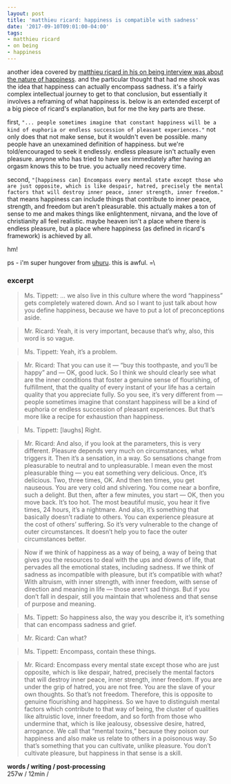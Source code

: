 ```yaml
---
layout: post
title: 'matthieu ricard: happiness is compatible with sadness'
date: '2017-09-10T09:01:00-04:00'
tags:
- matthieu ricard
- on being
- happiness
--- 
```


another idea covered by [matthieu ricard in his on being interview was about the nature of happiness][ricard]. and the particular thought that had me shook was the idea that happiness can actually encompass sadness. it's a fairly complex intellectual journey to get to that conclusion, but essentially it involves a reframing of what happiness is. below is an extended excerpt of a big piece of ricard's explanation, but for me the key parts are these.

first, ```"... people sometimes imagine that constant happiness will be a kind of euphoria or endless succession of pleasant experiences."``` not only does that not make sense, but it wouldn't even be possible. many people have an unexamined definition of happiness. but we're told/encouraged to seek it endlessly. endless pleasure isn't actually even pleasure. anyone who has tried to have sex immediately after having an orgasm knows this to be true. you actually need recovery time. 

second, ```"[happiness can] Encompass every mental state except those who are just opposite, which is like despair, hatred, precisely the mental factors that will destroy inner peace, inner strength, inner freedom."``` that means happiness can include things that contribute to inner peace, strength, and freedom but aren't pleasurable. this actually makes a ton of sense to me and makes things like enlightenment, nirvana, and the love of christianity all feel realistic. maybe heaven isn't a place where there is endless pleasure, but a place where happiness (as defined in ricard's framework) is achieved by all. 

hm!

ps - i'm super hungover from [uhuru](https://www.uhuruafrika.com/uhuru-afrika-2017sept). this is awful. =\

### excerpt

> Ms. Tippett: ... we also live in this culture where the word “happiness” gets completely watered down. And so I want to just talk about how you define happiness, because we have to put a lot of preconceptions aside.

> Mr. Ricard: Yeah, it is very important, because that’s why, also, this word is so vague.

> Ms. Tippett: Yeah, it’s a problem.

> Mr. Ricard: That you can use it — “buy this toothpaste, and you’ll be happy” and — OK, good luck. So I think we should clearly see what are the inner conditions that foster a genuine sense of flourishing, of fulfillment, that the quality of every instant of your life has a certain quality that you appreciate fully. So you see, it’s very different from — people sometimes imagine that constant happiness will be a kind of euphoria or endless succession of pleasant experiences. But that’s more like a recipe for exhaustion than happiness.

> Ms. Tippett: [laughs] Right.

> Mr. Ricard: And also, if you look at the parameters, this is very different. Pleasure depends very much on circumstances, what triggers it. Then it’s a sensation, in a way. So sensations change from pleasurable to neutral and to unpleasurable. I mean even the most pleasurable thing — you eat something very delicious. Once, it’s delicious. Two, three times, OK. And then ten times, you get nauseous. You are very cold and shivering. You come near a bonfire, such a delight. But then, after a few minutes, you start — OK, then you move back. It’s too hot. The most beautiful music, you hear it five times, 24 hours, it’s a nightmare. And also, it’s something that basically doesn’t radiate to others. You can experience pleasure at the cost of others’ suffering. So it’s very vulnerable to the change of outer circumstances. It doesn’t help you to face the outer circumstances better.

> Now if we think of happiness as a way of being, a way of being that gives you the resources to deal with the ups and downs of life, that pervades all the emotional states, including sadness. If we think of sadness as incompatible with pleasure, but it’s compatible with what? With altruism, with inner strength, with inner freedom, with sense of direction and meaning in life — those aren’t sad things. But if you don’t fall in despair, still you maintain that wholeness and that sense of purpose and meaning.

> Ms. Tippett: So happiness also, the way you describe it, it’s something that can encompass sadness and grief.

> Mr. Ricard: Can what?

> Ms. Tippett: Encompass, contain these things.

> Mr. Ricard: Encompass every mental state except those who are just opposite, which is like despair, hatred, precisely the mental factors that will destroy inner peace, inner strength, inner freedom. If you are under the grip of hatred, you are not free. You are the slave of your own thoughts. So that’s not freedom. Therefore, this is opposite to genuine flourishing and happiness. So we have to distinguish mental factors which contribute to that way of being, the cluster of qualities like altruistic love, inner freedom, and so forth from those who undermine that, which is like jealousy, obsessive desire, hatred, arrogance. We call that “mental toxins,” because they poison our happiness and also make us relate to others in a poisonous way. So that’s something that you can cultivate, unlike pleasure. You don’t cultivate pleasure, but happiness in that sense is a skill.

<!-- hyperlink bank -->

[ricard]: https://onbeing.org/programs/matthieu-ricard-happiness-as-human-flourishing-jul2017/

**words / writing / post-processing**  
257w / 12min / 